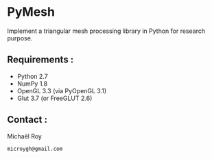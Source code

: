 # PyMesh

Implement a triangular mesh processing library in Python for research purpose.

## Requirements :

- Python 2.7
- NumPy 1.8
- OpenGL 3.3 (via PyOpenGL 3.1)
- Glut 3.7 (or FreeGLUT 2.6)

## Contact :

Michaël Roy

	microygh@gmail.com



